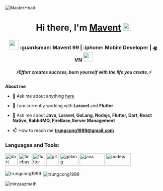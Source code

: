 ![MasterHead](https://user-images.githubusercontent.com/74038190/240304586-d48893bd-0757-481c-8d7e-ba3e163feae7.png)
<div align="center">
   <h1>Hi there, I'm <a href="https://github.com/trungcong1999">Mavent</a> <img src="https://media.giphy.com/media/hvRJCLFzcasrR4ia7z/giphy.gif" width="25px"> </h1>
</div>
<div align="center">
<h3><img src="https://media.giphy.com/media/WUlplcMpOCEmTGBtBW/giphy.gif" width="30">  :guardsman: Mavent 99 | :iphone: Mobile Developer | 🛸 VN <img src="https://media.giphy.com/media/WUlplcMpOCEmTGBtBW/giphy.gif" width="30"></h3>
</div>
 <h5 align="center">
   <i>⚡️Effort creates success, burn yourself with the life you create.⚡️</i>
  </h5>

**About me**
- 💬 Ask me about anything [here](https://github.com/trungcong1999/trungcong1999/issues)
- 🌱 I am currently working with **Laravel** and **Flutter**

- 💬 Ask me about **Java, Laravel, GoLang, Nodejs, Flutter, Dart, React Native, RabbitMQ, FireBase,Server Management**

- 📫 How to reach me **trungcong1999@gmail.com**

<h3 align="left">Languages and Tools:</h3>
<p align="left"> <a href="https://dart.dev" target="_blank" rel="noreferrer"> <img src="https://www.vectorlogo.zone/logos/dartlang/dartlang-icon.svg" alt="dart" width="40" height="40"/> </a> <a href="https://firebase.google.com/" target="_blank" rel="noreferrer"> <img src="https://www.vectorlogo.zone/logos/firebase/firebase-icon.svg" alt="firebase" width="40" height="40"/> </a> <a href="https://flutter.dev" target="_blank" rel="noreferrer"> <img src="https://www.vectorlogo.zone/logos/flutterio/flutterio-icon.svg" alt="flutter" width="40" height="40"/> </a> <a href="https://git-scm.com/" target="_blank" rel="noreferrer"> <img src="https://www.vectorlogo.zone/logos/git-scm/git-scm-icon.svg" alt="git" width="40" height="40"/> 
   <a href="https://go.dev/" target="_blank" rel="noreferrer"> <img src="https://www.vectorlogo.zone/logos/golang/golang-ar21.svg" alt="golang" width="60" height="40"/> </a> 
   <a href="https://www.java.com/en/" target="_blank" rel="noreferrer"> <img src="https://www.vectorlogo.zone/logos/java/java-ar21.svg" alt="java" width="80" height="40"/> </a> 
   <a href="https://nodejs.org/en" target="_blank" rel="noreferrer"> <img src="https://www.vectorlogo.zone/logos/nodejs/nodejs-ar21.svg" alt="nodejs" width="80" height="40"/> </a> 
</p>

<p><img align="left" src="https://github-readme-stats.vercel.app/api/top-langs?username=trungcong1999&show_icons=true&locale=en&layout=compact" alt="trungcong1999" /></p>

<p>&nbsp;<img align="center" src="https://github-readme-stats.vercel.app/api?username=trungcong1999&show_icons=true&locale=en" alt="trungcong1999" /></p>

<p><img align="center" src="https://github-readme-streak-stats.herokuapp.com/?user=trungcong1999&" alt="mirzaazmath" /></p>
